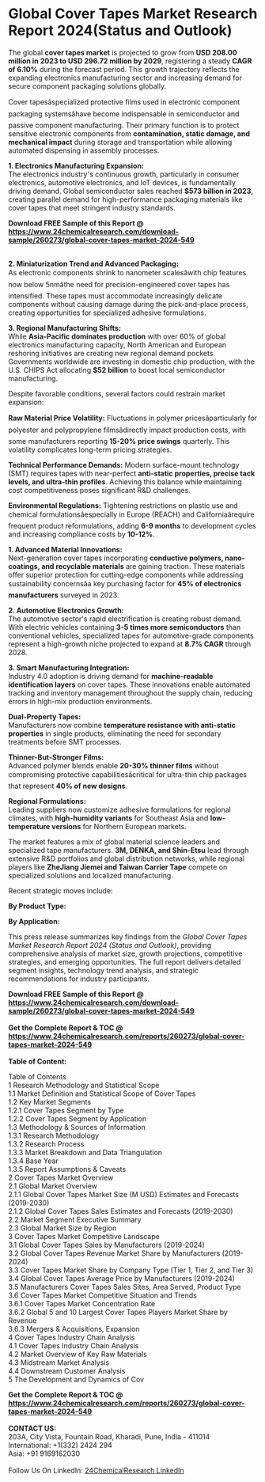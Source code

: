 <h1>Global Cover Tapes Market Research Report 2024(Status and Outlook)</h1><p>The global <strong>cover tapes market</strong> is projected to grow from <strong>USD 208.00 million in 2023 to USD 296.72 million by 2029</strong>, registering a steady <strong>CAGR of 6.10%</strong> during the forecast period. This growth trajectory reflects the expanding electronics manufacturing sector and increasing demand for secure component packaging solutions globally.</p><p>Cover tapesâspecialized protective films used in electronic component packaging systemsâhave become indispensable in semiconductor and passive component manufacturing. Their primary function is to protect sensitive electronic components from <strong>contamination, static damage, and mechanical impact</strong> during storage and transportation while allowing automated dispensing in assembly processes. </p><p><strong>1. Electronics Manufacturing Expansion:</strong><br>
The electronics industry's continuous growth, particularly in consumer electronics, automotive electronics, and IoT devices, is fundamentally driving demand. Global semiconductor sales reached <strong>$573 billion in 2023</strong>, creating parallel demand for high-performance packaging materials like cover tapes that meet stringent industry standards.</p><div><b>Download FREE Sample of this Report @ 
            <a href="https://www.24chemicalresearch.com/download-sample/260273/global-cover-tapes-market-2024-549">
            https://www.24chemicalresearch.com/download-sample/260273/global-cover-tapes-market-2024-549</a></b></div><br><p><strong>2. Miniaturization Trend and Advanced Packaging:</strong><br>
As electronic components shrink to nanometer scalesâwith chip features now below 5nmâthe need for precision-engineered cover tapes has intensified. These tapes must accommodate increasingly delicate components without causing damage during the pick-and-place process, creating opportunities for specialized adhesive formulations.</p><p><strong>3. Regional Manufacturing Shifts:</strong><br>
While <strong>Asia-Pacific dominates production</strong> with over 60% of global electronics manufacturing capacity, North American and European reshoring initiatives are creating new regional demand pockets. Governments worldwide are investing in domestic chip production, with the U.S. CHIPS Act allocating <strong>$52 billion</strong> to boost local semiconductor manufacturing.</p><p>Despite favorable conditions, several factors could restrain market expansion:</p><p><strong>Raw Material Price Volatility:</strong> Fluctuations in polymer pricesâparticularly for polyester and polypropylene filmsâdirectly impact production costs, with some manufacturers reporting <strong>15-20% price swings</strong> quarterly. This volatility complicates long-term pricing strategies.</p><p><strong>Technical Performance Demands:</strong> Modern surface-mount technology (SMT) requires tapes with near-perfect <strong>anti-static properties, precise tack levels, and ultra-thin profiles</strong>. Achieving this balance while maintaining cost competitiveness poses significant R&amp;D challenges.</p><p><strong>Environmental Regulations:</strong> Tightening restrictions on plastic use and chemical formulationsâespecially in Europe (REACH) and Californiaârequire frequent product reformulations, adding <strong>6-9 months</strong> to development cycles and increasing compliance costs by <strong>10-12%</strong>.</p><p><strong>1. Advanced Material Innovations:</strong><br>
Next-generation cover tapes incorporating <strong>conductive polymers, nano-coatings, and recyclable materials</strong> are gaining traction. These materials offer superior protection for cutting-edge components while addressing sustainability concernsâa key purchasing factor for <strong>45% of electronics manufacturers</strong> surveyed in 2023.</p><p><strong>2. Automotive Electronics Growth:</strong><br>
The automotive sector's rapid electrification is creating robust demand. With electric vehicles containing <strong>3-5 times more semiconductors</strong> than conventional vehicles, specialized tapes for automotive-grade components represent a high-growth niche projected to expand at <strong>8.7% CAGR</strong> through 2028.</p><p><strong>3. Smart Manufacturing Integration:</strong><br>
Industry 4.0 adoption is driving demand for <strong>machine-readable identification layers</strong> on cover tapes. These innovations enable automated tracking and inventory management throughout the supply chain, reducing errors in high-mix production environments.</p><p><strong>Dual-Property Tapes:</strong><br>
	Manufacturers now combine <strong>temperature resistance with anti-static properties</strong> in single products, eliminating the need for secondary treatments before SMT processes.</p><p><strong>Thinner-But-Stronger Films:</strong><br>
	Advanced polymer blends enable <strong>20-30% thinner films</strong> without compromising protective capabilitiesâcritical for ultra-thin chip packages that represent <strong>40% of new designs</strong>.</p><p><strong>Regional Formulations:</strong><br>
	Leading suppliers now customize adhesive formulations for regional climates, with <strong>high-humidity variants</strong> for Southeast Asia and <strong>low-temperature versions</strong> for Northern European markets.</p><p>The market features a mix of global material science leaders and specialized tape manufacturers. <strong>3M, DENKA, and Shin-Etsu</strong> lead through extensive R&amp;D portfolios and global distribution networks, while regional players like <strong>ZheJiang Jiemei and Taiwan Carrier Tape</strong> compete on specialized solutions and localized manufacturing.</p><p>Recent strategic moves include:</p><p><strong>By Product Type:</strong></p><p><strong>By Application:</strong></p><p>This press release summarizes key findings from the <em>Global Cover Tapes Market Research Report 2024 (Status and Outlook)</em>, providing comprehensive analysis of market size, growth projections, competitive strategies, and emerging opportunities. The full report delivers detailed segment insights, technology trend analysis, and strategic recommendations for industry participants.</p><div><b>Download FREE Sample of this Report @ 
            <a href="https://www.24chemicalresearch.com/download-sample/260273/global-cover-tapes-market-2024-549">
            https://www.24chemicalresearch.com/download-sample/260273/global-cover-tapes-market-2024-549</a></b></div><br><div><b>Get the Complete Report & TOC @ 
            <a href="https://www.24chemicalresearch.com/reports/260273/global-cover-tapes-market-2024-549">
            https://www.24chemicalresearch.com/reports/260273/global-cover-tapes-market-2024-549</a></b></div><br>
            <b>Table of Content:</b><p>Table of Contents<br />
1 Research Methodology and Statistical Scope<br />
1.1 Market Definition and Statistical Scope of Cover Tapes<br />
1.2 Key Market Segments<br />
1.2.1 Cover Tapes Segment by Type<br />
1.2.2 Cover Tapes Segment by Application<br />
1.3 Methodology & Sources of Information<br />
1.3.1 Research Methodology<br />
1.3.2 Research Process<br />
1.3.3 Market Breakdown and Data Triangulation<br />
1.3.4 Base Year<br />
1.3.5 Report Assumptions & Caveats<br />
2 Cover Tapes Market Overview<br />
2.1 Global Market Overview<br />
2.1.1 Global Cover Tapes Market Size (M USD) Estimates and Forecasts (2019-2030)<br />
2.1.2 Global Cover Tapes Sales Estimates and Forecasts (2019-2030)<br />
2.2 Market Segment Executive Summary<br />
2.3 Global Market Size by Region<br />
3 Cover Tapes Market Competitive Landscape<br />
3.1 Global Cover Tapes Sales by Manufacturers (2019-2024)<br />
3.2 Global Cover Tapes Revenue Market Share by Manufacturers (2019-2024)<br />
3.3 Cover Tapes Market Share by Company Type (Tier 1, Tier 2, and Tier 3)<br />
3.4 Global Cover Tapes Average Price by Manufacturers (2019-2024)<br />
3.5 Manufacturers Cover Tapes Sales Sites, Area Served, Product Type<br />
3.6 Cover Tapes Market Competitive Situation and Trends<br />
3.6.1 Cover Tapes Market Concentration Rate<br />
3.6.2 Global 5 and 10 Largest Cover Tapes Players Market Share by Revenue<br />
3.6.3 Mergers & Acquisitions, Expansion<br />
4 Cover Tapes Industry Chain Analysis<br />
4.1 Cover Tapes Industry Chain Analysis<br />
4.2 Market Overview of Key Raw Materials<br />
4.3 Midstream Market Analysis<br />
4.4 Downstream Customer Analysis<br />
5 The Development and Dynamics of Cov</p><div><b>Get the Complete Report & TOC @ 
            <a href="https://www.24chemicalresearch.com/reports/260273/global-cover-tapes-market-2024-549">
            https://www.24chemicalresearch.com/reports/260273/global-cover-tapes-market-2024-549</a></b></div><br><b>CONTACT US:</b><br>
            203A, City Vista, Fountain Road, Kharadi, Pune, India - 411014<br>
            International: +1(332) 2424 294<br>
            Asia: +91 9169162030 <br><br>
            Follow Us On LinkedIn: <a href="https://www.linkedin.com/company/24chemicalresearch/">24ChemicalResearch LinkedIn</a>